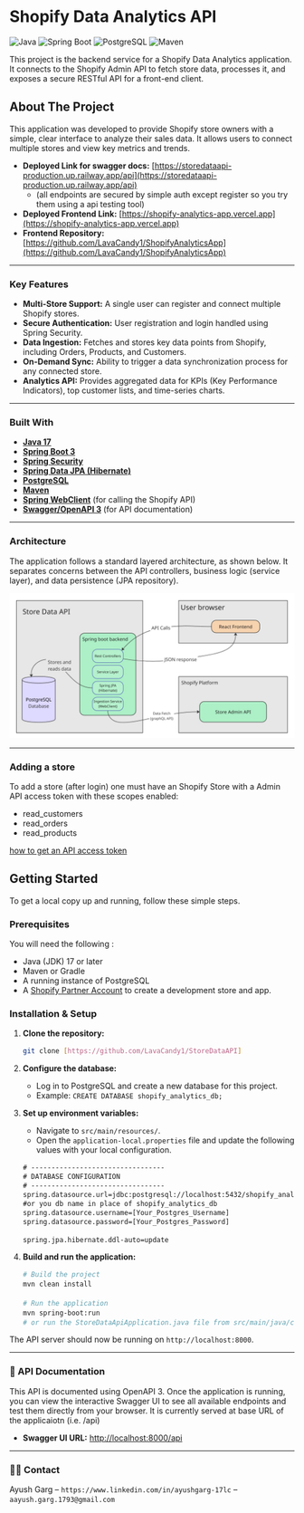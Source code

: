 # Shopify Data Analytics API

![Java](https://img.shields.io/badge/Java-17-yellow?style=plastic&link=https%3A%2F%2Fwww.oracle.com%2Fjava%2Ftechnologies%2Fjavase%2Fjdk17-archive-downloads.html)
![Spring Boot](https://img.shields.io/badge/Spring_Boot-3.x-brightgreen?style=plastic&link=https%3A%2F%2Fspring.io%2Fprojects%2Fspring-boot)
![PostgreSQL](https://img.shields.io/badge/PostgreSQL-15-blue?style=plastic&link=https%3A%2F%2Fwww.postgresql.org%2F)
![Maven](https://img.shields.io/badge/Maven-4.0-red?style=plastic&link=https%3A%2F%2Fmaven.apache.org%2F)

This project is the backend service for a Shopify Data Analytics application. It connects to the Shopify Admin API to fetch store data, processes it, and exposes a secure RESTful API for a front-end client.

## About The Project

This application was developed to provide Shopify store owners with a simple, clear interface to analyze their sales data. It allows users to connect multiple stores and view key metrics and trends.

- **Deployed Link for swagger docs:** [https://storedataapi-production.up.railway.app/api](https://storedataapi-production.up.railway.app/api)
    - (all endpoints are secured by simple auth except register so you try them using a api testing tool) 
- **Deployed Frontend Link:** [https://shopify-analytics-app.vercel.app](https://shopify-analytics-app.vercel.app)
- **Frontend Repository:** [https://github.com/LavaCandy1/ShopifyAnalyticsApp](https://github.com/LavaCandy1/ShopifyAnalyticsApp)

---

###  Key Features

- **Multi-Store Support:** A single user can register and connect multiple Shopify stores.
- **Secure Authentication:** User registration and login handled using Spring Security.
- **Data Ingestion:** Fetches and stores key data points from Shopify, including Orders, Products, and Customers.
- **On-Demand Sync:** Ability to trigger a data synchronization process for any connected store.
- **Analytics API:** Provides aggregated data for KPIs (Key Performance Indicators), top customer lists, and time-series charts.

---

###  Built With

- **[Java 17](https://www.oracle.com/java/technologies/javase/jdk17-archive-downloads.html)**
- **[Spring Boot 3](https://spring.io/projects/spring-boot)**
- **[Spring Security](https://spring.io/projects/spring-security)**
- **[Spring Data JPA (Hibernate)](https://spring.io/projects/spring-data-jpa)**
- **[PostgreSQL](https://www.postgresql.org/)**
- **[Maven](https://maven.apache.org/)**
- **[Spring WebClient](https://docs.spring.io/spring-framework/docs/current/reference/html/web-reactive.html#webflux-client)** (for calling the Shopify API)
- **[Swagger/OpenAPI 3](https://swagger.io/)** (for API documentation)

---

### Architecture

The application follows a standard layered architecture, as shown below. It separates concerns between the API controllers, business logic (service layer), and data persistence (JPA repository).

![Architecture Diagram](./Design.jpg)

---

### Adding a store
To add a store (after login) one must have an Shopify Store with a Admin API access token with these scopes enabled: 
 - read_customers
 - read_orders
 - read_products

[how to get an API access token](https://www.shopify.com/partners/blog/17056443-how-to-generate-a-shopify-api-token)

## Getting Started

To get a local copy up and running, follow these simple steps.

### Prerequisites

You will need the following :

- Java (JDK) 17 or later
- Maven or Gradle
- A running instance of PostgreSQL
- A [Shopify Partner Account](https://www.shopify.com/partners) to create a development store and app.

### Installation & Setup

1.  **Clone the repository:**

    ```sh
    git clone [https://github.com/LavaCandy1/StoreDataAPI]
    ```

2.  **Configure the database:**

    - Log in to PostgreSQL and create a new database for this project.
    - Example: `CREATE DATABASE shopify_analytics_db;`

3.  **Set up environment variables:**

    - Navigate to `src/main/resources/`.
    - Open the `application-local.properties` file and update the following values with your local configuration.

    ```properties
    # ---------------------------------
    # DATABASE CONFIGURATION
    # ---------------------------------
    spring.datasource.url=jdbc:postgresql://localhost:5432/shopify_analytics_db #or you db name in place of shopify_analytics_db
    spring.datasource.username=[Your_Postgres_Username]
    spring.datasource.password=[Your_Postgres_Password]

    spring.jpa.hibernate.ddl-auto=update

    ```

4.  **Build and run the application:**

    ```sh
    # Build the project
    mvn clean install

    # Run the application
    mvn spring-boot:run
    # or run the StoreDataApiApplication.java file from src/main/java/com/AyushGarg/StoreDataapi/
    ```

The API server should now be running on `http://localhost:8000`.

---

### 📖 API Documentation

This API is documented using OpenAPI 3. Once the application is running, you can view the interactive Swagger UI to see all available endpoints and test them directly from your browser. It is currently served at base URL of the applicaiotn (i.e. /api)

- **Swagger UI URL:** [http://localhost:8000/api](http://localhost:8000/api)

---

### 🧑‍💻 Contact

Ayush Garg – `https://www.linkedin.com/in/ayushgarg-17lc` – `aayush.garg.1793@gmail.com`
